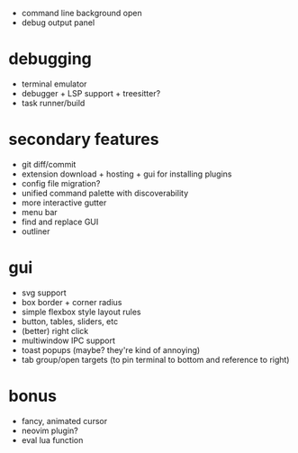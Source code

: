 

- command line background open
- debug output panel

# debugging
- terminal emulator
- debugger + LSP support + treesitter?
- task runner/build 

# secondary features
- git diff/commit
- extension download + hosting + gui for installing plugins
- config file migration?
- unified command palette with discoverability
- more interactive gutter
- menu bar
- find and replace GUI
- outliner

# gui
- svg support
- box border + corner radius
- simple flexbox style layout rules
- button, tables, sliders, etc
- (better) right click 
- multiwindow IPC support
- toast popups (maybe? they're kind of annoying)
- tab group/open targets (to pin terminal to bottom and reference to right)

# bonus
- fancy, animated cursor
- neovim plugin?
- eval lua function
